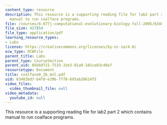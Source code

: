```yaml
---
content_type: resource
description: This resource is a supporting reading file for lab2 part 2 which contains
  manual to run coalface programs.
file: /courses/6-877j-computational-evolutionary-biology-fall-2005/63483bd7b4f8e39b7ff0695ab28614f5_coalface0_2b_mnl.pdf
file_size: 427854
file_type: application/pdf
learning_resource_types:
- Labs
license: https://creativecommons.org/licenses/by-nc-sa/4.0/
ocw_type: OCWFile
parent_title: Labs
parent_type: CourseSection
parent_uid: 05bb9721-7533-33e3-81a0-181ca03c40a7
resourcetype: Document
title: coalface0_2b_mnl.pdf
uid: 63483bd7-b4f8-e39b-7ff0-695ab28614f5
video_files:
  video_thumbnail_file: null
video_metadata:
  youtube_id: null
---
```

This resource is a supporting reading file for lab2 part 2 which contains manual to run coalface programs.